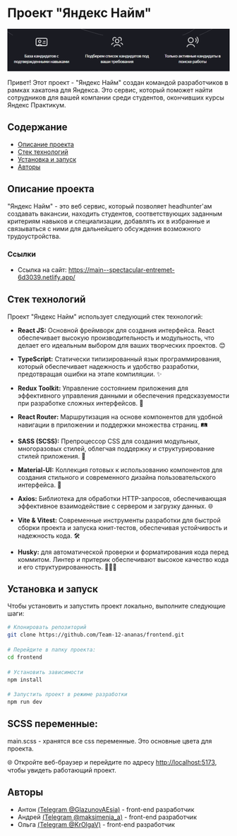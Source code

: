 # Проект "Яндекс Найм"

![Возможности Яндекс Найм](./src/assets/screenshots/banner.png)

Привет! Этот проект - "Яндекс Найм" создан командой разработчиков в рамках хакатона для Яндекса. Это сервис, который поможет найти сотрудников для вашей компании среди студентов, окончивших курсы Яндекс Практикум.

## Содержание

- [Описание проекта](#описание-проекта)
- [Стек технологий](#стек-технологий)
- [Установка и запуск](#установка-и-запуск)
- [Авторы](#авторы)

## Описание проекта

"Яндекс Найм" - это веб сервис, который позволяет headhunter'ам создавать вакансии, находить студентов, соответствующих заданным критериям навыков и специализации, добавлять их в избранные и связываться с ними для дальнейшего обсуждения возможного трудоустройства.

### Ссылки

- Ссылка на сайт: https://main--spectacular-entremet-6d3039.netlify.app/

## Стек технологий

Проект "Яндекс Найм" использует следующий стек технологий:

- **React JS:** Основной фреймворк для создания интерфейса. React обеспечивает высокую производительность и модульность, что делает его идеальным выбором для ваших творческих проектов. 😊

- **TypeScript:** Статически типизированный язык программирования, который обеспечивает надежность и удобство разработки, предотвращая ошибки на этапе компиляции. ✨

- **Redux Toolkit:** Управление состоянием приложения для эффективного управления данными и обеспечения предсказуемости при разработке сложных интерфейсов. 🌟

- **React Router:** Маршрутизация на основе компонентов для удобной навигации в приложении и поддержки множества страниц. 🛤️

- **SASS (SCSS):** Препроцессор CSS для создания модульных, многоразовых стилей, облегчая поддержку и структурирование стилей приложения. 🎨

- **Material-UI:** Коллекция готовых к использованию компонентов для создания стильного и современного дизайна пользовательского интерфейса. 🌈

- **Axios:** Библиотека для обработки HTTP-запросов, обеспечивающая эффективное взаимодействие с сервером и загрузку данных. 🌐

- **Vite & Vitest:** Современные инструменты разработки для быстрой сборки проекта и запуска юнит-тестов, обеспечивая устойчивость и надежность кода. 🛠️

- **Husky:** для автоматической проверки и форматирования кода перед коммитом. Линтер и притерик обеспечивают высокое качество кода и его структурированность. 👨‍💻✨

## Установка и запуск

Чтобы установить и запустить проект локально, выполните следующие шаги:

```bash
# Клонировать репозиторий
git clone https://github.com/Team-12-ananas/frontend.git

# Перейдите в папку проекта:
cd frontend

# Установить зависимости
npm install

# Запустить проект в режиме разработки
npm run dev
```

## SCSS переменные:

main.scss - хранятся все css переменные. Это основные цвета для проекта.

🌐 Откройте веб-браузер и перейдите по адресу [http://localhost:5173](http://localhost:5173), чтобы увидеть работающий проект.

## Авторы

- Антон [(Telegram @GlazunovAEsia)](https://t.me/GlazunovAEsia) - front-end разработчик
- Андрей [(Telegram @maksimenia_a)](https://t.me/maksimenia_a) - front-end разработчик
- Ольга [(Telegram @KrOlgaV)](https://t.me/KrOlgaV) - front-end разработчик
